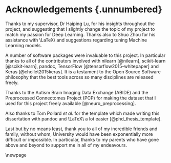 # Acknowledgements {.unnumbered}

<!-- This is for acknowledging all of the people who helped out -->

Thanks to my supervisor, Dr Haiping Lu, for his insights throughout the project, and suggesting that I slightly change the topic of my project to match my passion for Deep Learning. Thanks also to Shuo Zhou for his assistance with \LaTeX\ and suggestions regarding tuning Machine Learning models.

A number of software packages were invaluable to this project. In particular thanks to all of the contributors involved with nilearn [@nilearn], scikit-learn [@scikit-learn], pandoc, TensorFlow [@tensorflow2015-whitepaper] and Keras [@chollet2015keras]. It is a testament to the Open Source Software philosophy that the best tools across so many disciplines are released freely.

Thanks to the Autism Brain Imaging Data Exchange (ABIDE) and the Preprocessed Connectomes Project (PCP) for making the dataset that I used for this project freely available [@neuro_preprocessing].

Also thanks to Tom Pollard *et al.* for the template which made writing this dissertation with pandoc and \LaTeX\ a lot easier [@phd_thesis_template].

Last but by no means least, thank you to all of my incredible friends and family, without whom, University would have been exponentially more difficult or impossible. In particular, thanks to my parents who have gone above and beyond to support me in all of my endeavours.

<!-- Use the \newpage command to force a new page -->

\newpage
